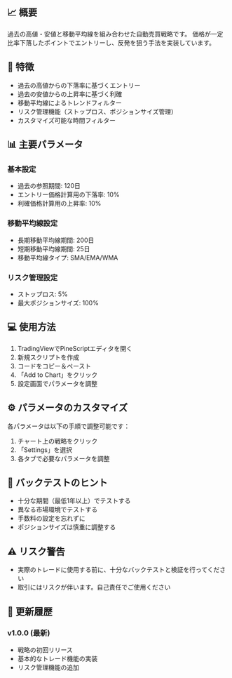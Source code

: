 ## 📈 概要
過去の高値・安値と移動平均線を組み合わせた自動売買戦略です。
価格が一定比率下落したポイントでエントリーし、反発を狙う手法を実装しています。

## 🔧 特徴
- 過去の高値からの下落率に基づくエントリー
- 過去の安値からの上昇率に基づく利確
- 移動平均線によるトレンドフィルター
- リスク管理機能（ストップロス、ポジションサイズ管理）
- カスタマイズ可能な時間フィルター

## 📊 主要パラメータ
### 基本設定
- 過去の参照期間: 120日
- エントリー価格計算用の下落率: 10%
- 利確価格計算用の上昇率: 10%

### 移動平均線設定
- 長期移動平均線期間: 200日
- 短期移動平均線期間: 25日
- 移動平均線タイプ: SMA/EMA/WMA

### リスク管理設定
- ストップロス: 5%
- 最大ポジションサイズ: 100%

## 💻 使用方法
1. TradingViewでPineScriptエディタを開く
2. 新規スクリプトを作成
3. コードをコピー＆ペースト
4. 「Add to Chart」をクリック
5. 設定画面でパラメータを調整

## ⚙️ パラメータのカスタマイズ
各パラメータは以下の手順で調整可能です：
1. チャート上の戦略をクリック
2. 「Settings」を選択
3. 各タブで必要なパラメータを調整

## 📝 バックテストのヒント
- 十分な期間（最低1年以上）でテストする
- 異なる市場環境でテストする
- 手数料の設定を忘れずに
- ポジションサイズは慎重に調整する

## ⚠️ リスク警告
- 実際のトレードに使用する前に、十分なバックテストと検証を行ってください
- 取引にはリスクが伴います。自己責任でご使用ください

## 🔄 更新履歴
### v1.0.0 (最新)
- 戦略の初回リリース
- 基本的なトレード機能の実装
- リスク管理機能の追加

